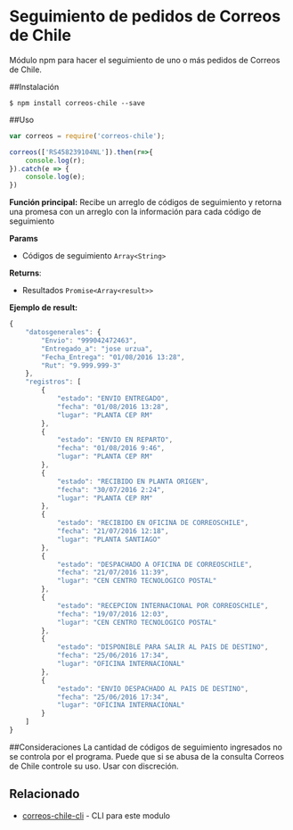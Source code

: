 # Seguimiento de pedidos de Correos de Chile

Módulo npm para hacer el seguimiento de uno o más pedidos de Correos de Chile.

##Instalación

```
$ npm install correos-chile --save
```

##Uso

```javascript
var correos = require('correos-chile');

correos(['RS458239104NL']).then(r=>{
	console.log(r);
}).catch(e => {
	console.log(e);
})
```


**Función principal:** Recibe un arreglo de códigos de seguimiento y retorna una promesa con un arreglo con la información para cada código de seguimiento

**Params**

- Códigos de seguimiento `Array<String>`

**Returns**: 

- Resultados `Promise<Array<result>>`

**Ejemplo de result:**

```javascript
{
    "datosgenerales": {
        "Envio": "999042472463",
        "Entregado_a": "jose urzua",
        "Fecha_Entrega": "01/08/2016 13:28",
        "Rut": "9.999.999-3"
    },
    "registros": [
        {
            "estado": "ENVIO ENTREGADO",
            "fecha": "01/08/2016 13:28",
            "lugar": "PLANTA CEP RM"
        },
        {
            "estado": "ENVIO EN REPARTO",
            "fecha": "01/08/2016 9:46",
            "lugar": "PLANTA CEP RM"
        },
        {
            "estado": "RECIBIDO EN PLANTA ORIGEN",
            "fecha": "30/07/2016 2:24",
            "lugar": "PLANTA CEP RM"
        },
        {
            "estado": "RECIBIDO EN OFICINA DE CORREOSCHILE",
            "fecha": "21/07/2016 12:18",
            "lugar": "PLANTA SANTIAGO"
        },
        {
            "estado": "DESPACHADO A OFICINA DE CORREOSCHILE",
            "fecha": "21/07/2016 11:39",
            "lugar": "CEN CENTRO TECNOLOGICO POSTAL"
        },
        {
            "estado": "RECEPCION INTERNACIONAL POR CORREOSCHILE",
            "fecha": "19/07/2016 12:03",
            "lugar": "CEN CENTRO TECNOLOGICO POSTAL"
        },
        {
            "estado": "DISPONIBLE PARA SALIR AL PAIS DE DESTINO",
            "fecha": "25/06/2016 17:34",
            "lugar": "OFICINA INTERNACIONAL"
        },
        {
            "estado": "ENVIO DESPACHADO AL PAIS DE DESTINO",
            "fecha": "25/06/2016 17:34",
            "lugar": "OFICINA INTERNACIONAL"
        }
    ]
}

```

##Consideraciones
La cantidad de códigos de seguimiento ingresados no se controla por el programa. Puede que si se abusa de la consulta Correos de Chile controle su uso. Usar con discreción.

## Relacionado

- [correos-chile-cli](https://github.com/YerkoPalma/correos-chile-cli) - CLI para este modulo
